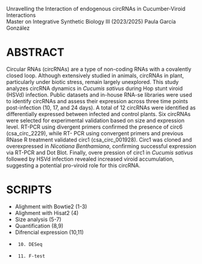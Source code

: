 Unravelling the Interaction of endogenous circRNAs in Cucumber-Viroid Interactions  
Master on Integrative Synthetic Biology III (2023/2025)
Paula García González

# ABSTRACT
Circular RNAs (circRNAs) are a type of non-coding RNAs with a covalently closed loop. Although extensively
studied in animals, circRNAs in plant, particularly under biotic stress, remain largely unexplored. This study
analyzes circRNA dynamics in _Cucumis sativus_ during Hop stunt viroid (HSVd) infection. Public datasets and
in-house RNA-se libraries were used to identify circRNAs and assess their expression across three time points
post-infection (10, 17, and 24 days). A total of 12 circRNAs were identified as differentially expressed between
infected and control plants. Six circRNAs were selected for experimental validation based on size and
expression level. RT-PCR using divergent primers confirmed the presence of circ6 (csa_circ_2229), while RT-
PCR using convergent primers and previous RNase R treatment validated circ1 (csa_circ_001928). Circ1 was
cloned and overexpressed in _Nicotiana Benthamiana_, confirming successful expression via RT-PCR and Dot
Blot. Finally, overe pression of circ1 in _Cucumis sativus_ followed by HSVd infection revealed increased viroid
accumulation, suggesting a potential pro-viroid role for this circRNA.

# SCRIPTS
-  Alighment with Bowtie2 (1-3)
-  Alighment with Hisat2 (4)
-  Size analysis (5-7)
-  Quantification (8,9)
-  Difrencial expression (10,11)
-      10. DESeq
-      11. F-test
